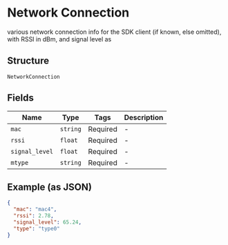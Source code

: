 
# Network Connection

various network connection info for the SDK client (if known, else omitted), with RSSI in dBm, and signal level as

## Structure

`NetworkConnection`

## Fields

| Name | Type | Tags | Description |
|  --- | --- | --- | --- |
| `mac` | `string` | Required | - |
| `rssi` | `float` | Required | - |
| `signal_level` | `float` | Required | - |
| `mtype` | `string` | Required | - |

## Example (as JSON)

```json
{
  "mac": "mac4",
  "rssi": 2.78,
  "signal_level": 65.24,
  "type": "type0"
}
```


